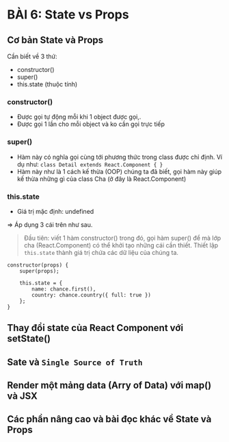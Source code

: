 # BÀI 6: State vs Props 

## Cơ bản State và Props
Cần biết về 3 thứ:

* constructor()
* super()
* this.state (thuộc tính)

### constructor()
* Được gọi tự động mỗi khi 1 object được gọi,.
* Được gọi 1 lần cho mỗi object và ko cần gọi trực tiếp

### super()
* Hàm này có nghĩa gọi cùng tới phương thức trong class được chỉ định. Ví dụ như:
`class Detail extends React.Component { }`
* Hàm này như là 1 cách kế thừa (OOP) chúng ta đã biết, gọi hàm này giúp kế thừa những gì của class Cha (ở đây là React.Component)

### this.state
* Giá trị mặc định: undefined

=> Áp dụng 3 cái trên như sau.
> Đầu tiên: viết 1 hàm constructor()
> trong đó, gọi hàm super() để mà lớp cha (React.Component) có thể khởi tạo những cái cần thiết.
> Thiết lập `this.state` thành giá trị chứa các dữ liệu của chúng ta.

```
constructor(props) {
    super(props);

    this.state = {
        name: chance.first(),
        country: chance.country({ full: true })
    };
}
```

## Thay đổi state của React Component với setState()


## Sate và `Single Source of Truth`
## Render một mảng data (Arry of Data) với map() và JSX
## Các phần nâng cao và bài đọc khác về State và Props
